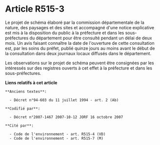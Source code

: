 # Article R515-3

Le projet de schéma élaboré par la commission départementale de la nature, des paysages et des sites et accompagné d'une
notice explicative est mis à la disposition du public à la préfecture et dans les sous-préfectures du département pour être
consulté pendant un délai de deux mois. Un avis faisant connaître la date de l'ouverture de cette consultation est, par les
soins du préfet, publié quinze jours au moins avant le début de la consultation dans deux journaux locaux diffusés dans le
département.

Les observations sur le projet de schéma peuvent être consignées par les intéressés sur des registres ouverts à cet effet à
la préfecture et dans les sous-préfectures.

**Liens relatifs à cet article**

	**Anciens textes**:

	  - Décret n°94-603 du 11 juillet 1994 - art. 2 (Ab)

	**Codifié par**:

	  - Décret n°2007-1467 2007-10-12 JORF 16 octobre 2007

	**Cité par**:

	  - Code de l'environnement - art. R515-4 (VD)
	  - Code de l'environnement - art. R515-7 (M)
